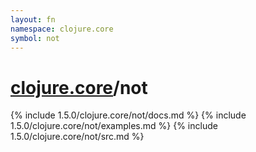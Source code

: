 ```yaml
---
layout: fn
namespace: clojure.core
symbol: not
---
```


# [clojure.core](../)/not

{% include 1.5.0/clojure.core/not/docs.md %}
{% include 1.5.0/clojure.core/not/examples.md %}
{% include 1.5.0/clojure.core/not/src.md %}

